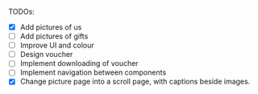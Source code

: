 TODOs:
- [X] Add pictures of us
- [ ] Add pictures of gifts
- [ ] Improve UI and colour
- [ ] Design voucher
- [ ] Implement downloading of voucher
- [ ] Implement navigation between components
- [X] Change picture page into a scroll page, with captions beside images.